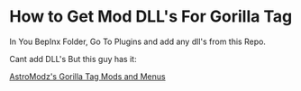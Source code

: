 # How to Get Mod DLL's For Gorilla Tag


In You BepInx Folder,
Go To Plugins and add any dll's from this Repo.


Cant add DLL's But this guy has it:

[AstroModz's Gorilla Tag Mods and Menus]([https://pages.github.com/](https://github.com/AstroModz/gorilla-tag-mods-and-menus/tree/main))
